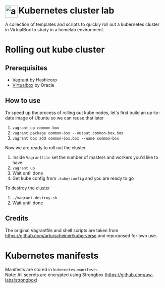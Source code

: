 # <img align="left" width="40px" src="https://upload.wikimedia.org/wikipedia/commons/thumb/3/39/Kubernetes_logo_without_workmark.svg/1200px-Kubernetes_logo_without_workmark.svg.png" alt="awesome-ebitengine" title="kubernetes" /> Kubernetes cluster lab

A collection of templates and scripts to quickly roll out a kubernetes cluster in VirtualBox to study in a homelab environment.

# Rolling out kube cluster

## Prerequisites
- [Vagrant](www.vagrantup.com) by Hashicorp
- [Virtualbox](virtualbox.org) by Oracle

## How to use
To speed up the process of rolling out kube nodes, let's first build an up-to-date image of Ubuntu so we can reuse that later
1. `vagrant up common-box`
2. `vagrant package common-box --output common-box.box`
3. `vagrant box add common-box.box --name common-box`

Now we are ready to roll out the cluster
1. Inside `Vagrantfile` set the number of masters and workers you'd like to have
2. `vagrant up`
3. Wait until done
4. Get kube config from `.kube/config` and you are ready to go

To destroy the cluster
1. `./vagrant-destroy.sh`
2. Wait until done

## Credits
The original Vagrantfile and shell scripts are taken from https://github.com/arturscheiner/kuberverse and repurposed for own use.

# Kubernetes manifests
Manifests are stored in `kubernetes-manifests`.  
Note: All secrets are encrypted using Strongbox (https://github.com/uw-labs/strongbox)
